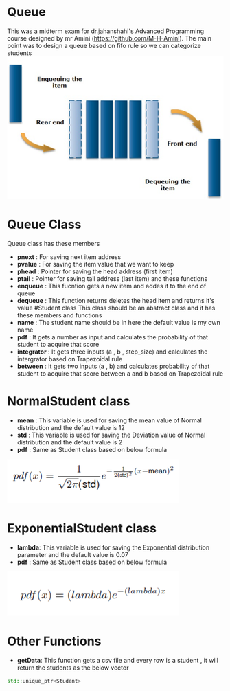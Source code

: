 # Queue
This was a midterm exam for dr.jahanshahi's Advanced Programming course designed by mr Amini (https://github.com/M-H-Amini).
The main point was to design a queue based on fifo rule so we can categorize students 
<img src="Pics/F3.png" width="800" class="center" />
# Queue Class
Queue class has these members
* **pnext** :
For saving next item address
* **pvalue** :
For saving the item value that we want to keep
* **phead** :
Pointer for saving the head address (first item) 
* **ptail** : 
Pointer for saving tail address (last item)
and these functions 
* **enqueue** : 
This fucntion gets a new item and addes it to the end of queue
* **dequeue** : 
This function returns deletes the head item and returns it's value
#Student class 
This class should be an abstract class and it has these members and functions 
* **name** :
The student name should be in here the default value is my own name 
* **pdf** : 
It gets a number as input and calculates the probability of that student to acquire that score
* **integrator** : 
It gets three inputs (a , b , step_size) and calculates the intergrator based on Trapezoidal rule
* **between** : 
It gets two inputs (a , b) and calculates probability of that student to acquire that score between a and b based on Trapezoidal rule

# NormalStudent class
* **mean** : 
This variable is used for saving the mean value of Normal distribution and the default value is 12
* **std** : 
This variable is used for saving the Deviation value of Normal distribution and the default value is 2
* **pdf** : 
Same as Student class based on below formula
<img src="Pics/F1.png" width="400" class="center" />

# ExponentialStudent class
* **lambda**: 
This variable is used for saving the Exponential distribution parameter and the default value is 0.07
* **pdf** : 
Same as Student class based on below formula
<img src="Pics/F2.png" width="400" class="center" />

# Other Functions
* **getData**:
This function gets a csv file and every row is a student , it will return the students as the below vector
```c++
std::unique_ptr<Student> 
```

